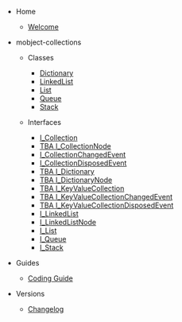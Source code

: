 - Home

  - [Welcome](/)

- mobject-collections

  - Classes

    - [Dictionary](Dictionary.md)
    - [LinkedList](LinkedList.md)
    - [List](List.md)
    - [Queue](Queue.md)
    - [Stack](Stack.md)

  - Interfaces

    - [I_Collection](I_Collection.md)
    - [TBA I_CollectionNode](I_CollectionNode.md)
    - [I_CollectionChangedEvent](I_CollectionChangedEvent.md)
    - [I_CollectionDisposedEvent](I_CollectionDisposedEvent.md)
    - [TBA I_Dictionary](I_Dictionary.md)
    - [TBA I_DictionaryNode](I_DictionaryNode.md)
    - [TBA I_KeyValueCollection](I_KeyValueCollection.md)
    - [TBA I_KeyValueCollectionChangedEvent](I_KeyValueCollectionChangedEvent.md)
    - [TBA I_KeyValueCollectionDisposedEvent](I_KeyValueCollectionDisposedEvent.md)
    - [I_LinkedList](I_Linkedlist.md)
    - [I_LinkedListNode](I_Linkedlistnode.md)
    - [I_List](I_List.md)
    - [I_Queue](I_Queue.md)
    - [I_Stack](I_Stack.md)

- Guides

  - [Coding Guide](https://mobject-dev-team.github.io/mobject-coding-convention/#/)

- Versions

  - [Changelog](changelog.md)
